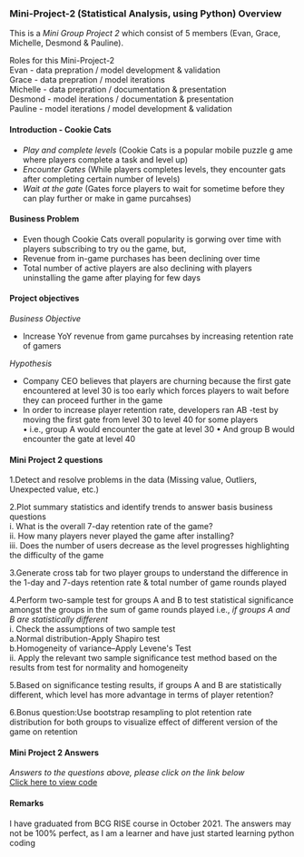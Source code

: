 ### Mini-Project-2 (Statistical Analysis, using Python) Overview

This is a _Mini Group Project 2_ which consist of 5 members (Evan, Grace, Michelle, Desmond & Pauline). <br>

Roles for this Mini-Project-2 <br>
Evan - data prepration / model development & validation <br>
Grace - data prepration / model iterations <br>
Michelle - data prepration / documentation & presentation  <br>
Desmond - model iterations / documentation & presentation <br>
Pauline - model iterations / model development & validation <br>

#### Introduction - Cookie Cats
- _Play and complete levels_ (Cookie Cats is a popular mobile puzzle g ame where players complete a task and level up)
- _Encounter Gates_ (While players completes levels, they encounter gats after completing certain number of levels)
- _Wait at the gate_ (Gates force players to wait for sometime before they can play further or make in game purcahses)

#### Business Problem
- Even though Cookie Cats overall popularity is gorwing over time with players subscribing to try ou the game, but,
- Revenue from in-game purchases has been declining over time
- Total number of active players are also declining with players uninstalling the game after playing for few days

#### Project objectives
 _Business Objective_ 
 - Increase YoY revenue from game purcahses by increasing retention rate of gamers <br>

 _Hypothesis_ 
- Company CEO believes that players are churning because the first gate encountered at level 30 is too early which forces players to wait before they can proceed further in the game <br>
- In order to increase player retention rate, developers ran AB -test by moving the first gate from level 30 to level 40 for some players <br>
• i.e., group A would encounter the gate at level 30
• And group B would encounter the gate at level 40

#### Mini Project 2 questions

1.Detect and resolve problems in the data (Missing value, Outliers, Unexpected value, etc.) <br>

2.Plot summary statistics and identify trends to answer basis business questions <br>
i. What is the overall 7-day retention rate of the game? <br>
ii. How many players never played the game after installing? <br>
iii. Does the number of users decrease as the level progresses highlighting the difficulty of the game <br>

3.Generate cross tab for two player groups to understand the difference in the 1-day and 7-days retention rate & total number of game rounds played <br>

4.Perform two-sample test for groups A and B to test statistical significance amongst the groups in the sum of game rounds played i.e., _if groups A and B are statistically different_ <br>
i. Check the assumptions of two sample test <br>
a.Normal distribution-Apply Shapiro test <br>
b.Homogeneity of variance–Apply Levene's Test <br>
ii. Apply the relevant two sample significance test method based on the results from test for normality and homogeneity <br>

5.Based on significance testing results, if groups A and B are statistically different, which level has more advantage in terms of player retention? <br>

6.Bonus question:Use bootstrap resampling to plot retention rate distribution for both groups to visualize effect of different version of the game on retention <br>


#### Mini Project 2 Answers

*Answers to the questions above, please click on the link below* <br>
[Click here to view code](https://github.com/YuriEvan/Mini-Project-2/blob/main/Mini_project_2_Final_Group%208.ipynb)


#### Remarks

I have graduated from BCG RISE course in October 2021. The answers may not be 100% perfect, as I am a learner and have just started learning python coding <br>
